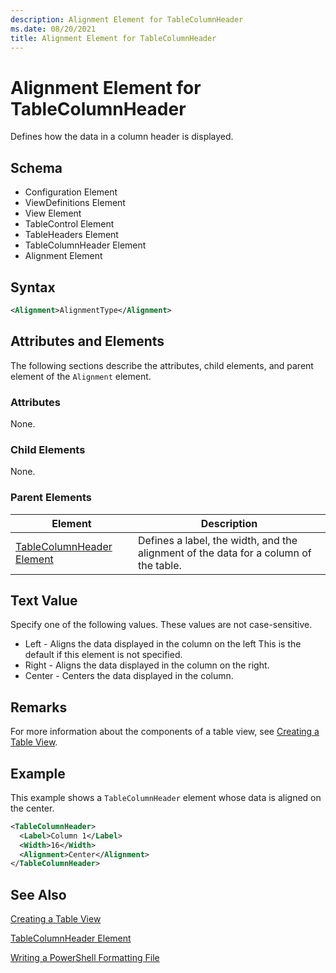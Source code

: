 ```yaml
---
description: Alignment Element for TableColumnHeader
ms.date: 08/20/2021
title: Alignment Element for TableColumnHeader
---
```

# Alignment Element for TableColumnHeader

Defines how the data in a column header is displayed.

## Schema

- Configuration Element
- ViewDefinitions Element
- View Element
- TableControl Element
- TableHeaders Element
- TableColumnHeader Element
- Alignment Element

## Syntax

```xml
<Alignment>AlignmentType</Alignment>
```

## Attributes and Elements

The following sections describe the attributes, child elements, and parent element of the
`Alignment` element.

### Attributes

None.

### Child Elements

None.

### Parent Elements

|Element|Description|
|-------------|-----------------|
|[TableColumnHeader Element](./tablecolumnheader-element-format.md)|Defines a label, the width, and the alignment of the data for a column of the table.|

## Text Value

Specify one of the following values. These values are not case-sensitive.

- Left - Aligns the data displayed in the column on the left This is the default if this element is
  not specified.
- Right - Aligns the data displayed in the column on the right.
- Center - Centers the data displayed in the column.

## Remarks

For more information about the components of a table view, see [Creating a Table View](./creating-a-table-view.md).

## Example

This example shows a `TableColumnHeader` element whose data is aligned on the center.

```xml
<TableColumnHeader>
  <Label>Column 1</Label>
  <Width>16</Width>
  <Alignment>Center</Alignment>
</TableColumnHeader>
```

## See Also

[Creating a Table View](./creating-a-table-view.md)

[TableColumnHeader Element](./tablecolumnheader-element-format.md)

[Writing a PowerShell Formatting File](./writing-a-powershell-formatting-file.md)
